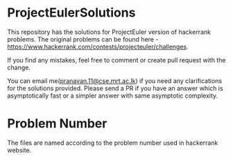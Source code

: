 # ProjectEulerSolutions

This repository has the solutions for ProjectEuler version of hackerrank problems. 
The original problems can be found here - https://www.hackerrank.com/contests/projecteuler/challenges.

If you find any mistakes, feel free to comment or create pull request with the change.

You can email me(pranavan.11@cse.mrt.ac.lk) if you need any clarifications for the solutions provided. Please send a PR
if you have an answer which is asymptotically fast or a simpler answer with same asymptotic complexity.

# Problem Number

The files are named according to the problem number used in hackerrank website.


